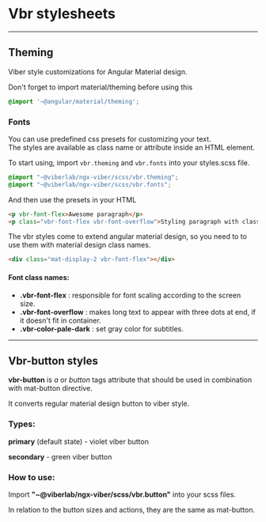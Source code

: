 # Vbr stylesheets

---
## Theming

Viber style customizations for Angular Material design.

Don't forget to import material/theming before using this

```scss
@import '~@angular/material/theming';
```

### Fonts

You can use predefined css presets for customizing your text.  
The styles are available as class name or attribute inside an HTML element.  

To start using, import `vbr.theming` and `vbr.fonts` into your styles.scss file.
```scss
@import "~@viberlab/ngx-viber/scss/vbr.theming";
@import "~@viberlab/ngx-viber/scss/vbr.fonts";
```
And then use the presets in your HTML

```html
<p vbr-font-flex>Awesome paragraph</p>
<p class="vbr-font-flex vbr-font-overflow">Styling paragraph with class name.</p>
```

The vbr styles come to extend angular material design, so you need to to use them with material design class names.
```html
<div class="mat-display-2 vbr-font-flex"></div>
```

#### Font class names:
* **.vbr-font-flex** : responsible for font scaling according to the screen size.
* **.vbr-font-overflow** : makes long text to appear with three dots at end, if it doesn't fit in container.
* **.vbr-color-pale-dark** : set gray color for subtitles.

---

## Vbr-button styles

**vbr-button** is *a* or *button* tags attribute that should be used in combination with mat-button directive.

It converts regular material design button to viber style.

### Types:
**primary** (default state) - violet viber button

**secondary** - green viber button 

### How to use:
Import **"~@viberlab/ngx-viber/scss/vbr.button"** into your scss files.

In relation to the button sizes and actions, they are the same as mat-button.
